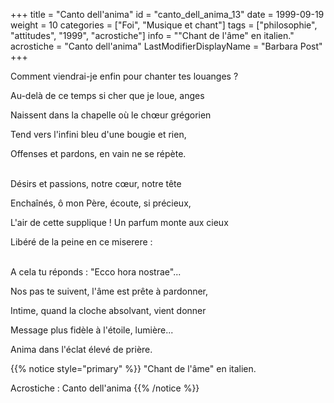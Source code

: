 +++
title = "Canto dell'anima"
id = "canto_dell_anima_13"
date = 1999-09-19
weight = 10
categories = ["Foi", "Musique et chant"]
tags = ["philosophie", "attitudes", "1999", "acrostiche"]
info = "\"Chant de l'âme\" en italien."
acrostiche = "Canto dell'anima"
LastModifierDisplayName = "Barbara Post"
+++

Comment viendrai-je enfin pour chanter tes louanges ?

Au-delà de ce temps si cher que je loue, anges

Naissent dans la chapelle où le chœur grégorien

Tend vers l'infini bleu d'une bougie et rien,

Offenses et pardons, en vain ne se répète.

 \
Désirs et passions, notre cœur, notre tête

Enchaînés, ô mon Père, écoute, si précieux,

L'air de cette supplique ! Un parfum monte aux cieux

Libéré de la peine en ce miserere :

 \
A cela tu réponds : "Ecco hora nostrae"...

Nos pas te suivent, l'âme est prête à pardonner,

Intime, quand la cloche absolvant, vient donner

Message plus fidèle à l'étoile, lumière...

Anima dans l'éclat élevé de prière.

{{% notice style="primary" %}}
\"Chant de l'âme\" en italien.

Acrostiche : Canto dell'anima
{{% /notice %}}
